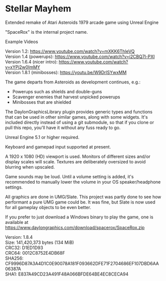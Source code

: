 # Stellar Mayhem
Extended remake of Atari Asteroids 1979 arcade game using Unreal Engine

"SpaceRox" is the internal project name.

Example Videos

Version 1.2: https://www.youtube.com/watch?v=mXKK6ThleVQ  
Version 1.4 (powerups): https://www.youtube.com/watch?v=i2CBQ7l-PXI  
Version 1.6.4 (nicer intro): https://www.youtube.com/watch?v=xYPj2w0ImMY  
Version 1.8.1 (minibosses): https://youtu.be/W9DrlSYwxMM

The game departs from Asteroids as development continues, e.g.:
- Powerups such as shields and double-guns  
- Scavenger enemies that harvest unpicked powerups
- Minibosses that are shielded

The DaylonGraphicsLibrary plugin provides generic types and functions
that can be used in other similar games, along with some widgets.
It's included directly instead of using a git submodule, so 
that if you clone or pull this repo, you'll have it without any fuss
ready to go.

Unreal Engine 5.1 or higher required.

Keyboard and gamepad input supported at present.

A 1920 x 1080 (HD) viewport is used. Monitors of different sizes and/or display scales will scale. Textures are deliberately oversized to avoid blurring when upscaled.

Game sounds may be loud. Until a volume setting is added, it's recommended to manually lower the volume in your OS speaker/headphone settings.

All graphics are done in UMG/Slate. This project was partly done to see how performant a pure UMG game could be. It was fine, but Slate is now used for all gameplay objects to be even better.

If you prefer to just download a Windows binary to play the game, one is available at https://www.daylongraphics.com/download/spacerox/SpaceRox.zip

Version: 1.8.4  
Size: 141,420,373 bytes (134 MiB)  
CRC32: D1ED1D93  
CRC64: 0012C8752E4DB68F  
SHA256: CF9996D87A3A4D1C0E90078A181F093662DFE71F2704686EF107DBD6AA06387A  
SHA1: E837A49CD23A491F48A066BFDE64BE4EC8CECA94
